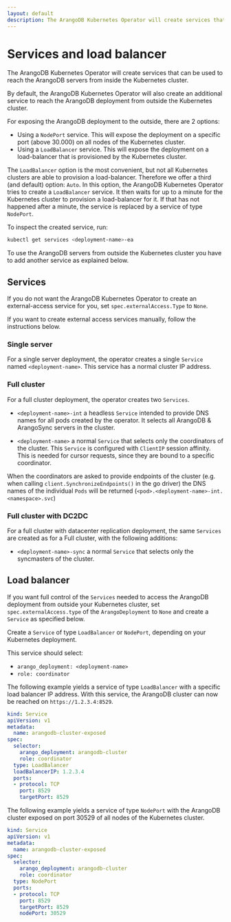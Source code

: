 ```yaml
---
layout: default
description: The ArangoDB Kubernetes Operator will create services that can be used toreach the ArangoDB servers from inside the Kubernetes cluster
---
```


# Services and load balancer

The ArangoDB Kubernetes Operator will create services that can be used to
reach the ArangoDB servers from inside the Kubernetes cluster.

By default, the ArangoDB Kubernetes Operator will also create an additional
service to reach the ArangoDB deployment from outside the Kubernetes cluster.

For exposing the ArangoDB deployment to the outside, there are 2 options:

- Using a `NodePort` service. This will expose the deployment on a specific port (above 30.000)
  on all nodes of the Kubernetes cluster.
- Using a `LoadBalancer` service. This will expose the deployment on a load-balancer
  that is provisioned by the Kubernetes cluster.

The `LoadBalancer` option is the most convenient, but not all Kubernetes clusters
are able to provision a load-balancer. Therefore we offer a third (and default) option: `Auto`.
In this option, the ArangoDB Kubernetes Operator tries to create a `LoadBalancer`
service. It then waits for up to a minute for the Kubernetes cluster to provision
a load-balancer for it. If that has not happened after a minute, the service
is replaced by a service of type `NodePort`.

To inspect the created service, run:

```bash
kubectl get services <deployment-name>-ea
```

To use the ArangoDB servers from outside the Kubernetes cluster
you have to add another service as explained below.

## Services

If you do not want the ArangoDB Kubernetes Operator to create an external-access
service for you, set `spec.externalAccess.Type` to `None`.

If you want to create external access services manually, follow the instructions below.

### Single server

For a single server deployment, the operator creates a single
`Service` named `<deployment-name>`. This service has a normal cluster IP
address.

### Full cluster

For a full cluster deployment, the operator creates two `Services`.

- `<deployment-name>-int` a headless `Service` intended to provide
  DNS names for all pods created by the operator.
  It selects all ArangoDB & ArangoSync servers in the cluster.

- `<deployment-name>` a normal `Service` that selects only the coordinators
  of the cluster. This `Service` is configured with `ClientIP` session
  affinity. This is needed for cursor requests, since they are bound to
  a specific coordinator.

When the coordinators are asked to provide endpoints of the cluster
(e.g. when calling `client.SynchronizeEndpoints()` in the go driver)
the DNS names of the individual `Pods` will be returned
(`<pod>.<deployment-name>-int.<namespace>.svc`)

### Full cluster with DC2DC

For a full cluster with datacenter replication deployment,
the same `Services` are created as for a Full cluster, with the following
additions:

- `<deployment-name>-sync` a normal `Service` that selects only the syncmasters
  of the cluster.

## Load balancer

If you want full control of the `Services` needed to access the ArangoDB deployment
from outside your Kubernetes cluster, set `spec.externalAccess.type` of the `ArangoDeployment` to `None`
and create a `Service` as specified below.

Create  a `Service` of type `LoadBalancer` or `NodePort`, depending on your
Kubernetes deployment.

This service should select:

- `arango_deployment: <deployment-name>`
- `role: coordinator`

The following example yields a service of type `LoadBalancer` with a specific
load balancer IP address.
With this service, the ArangoDB cluster can now be reached on `https://1.2.3.4:8529`.

```yaml
kind: Service
apiVersion: v1
metadata:
  name: arangodb-cluster-exposed
spec:
  selector:
    arango_deployment: arangodb-cluster
    role: coordinator
  type: LoadBalancer
  loadBalancerIP: 1.2.3.4
  ports:
  - protocol: TCP
    port: 8529
    targetPort: 8529
```

The following example yields a service of type `NodePort` with the ArangoDB
cluster exposed on port 30529 of all nodes of the Kubernetes cluster.

```yaml
kind: Service
apiVersion: v1
metadata:
  name: arangodb-cluster-exposed
spec:
  selector:
    arango_deployment: arangodb-cluster
    role: coordinator
  type: NodePort
  ports:
  - protocol: TCP
    port: 8529
    targetPort: 8529
    nodePort: 30529
```
